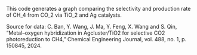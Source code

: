 This code generates a graph comparing the selectivity and production rate of CH_4 from CO_2 via TiO_2 and Ag catalysts.

Source for data: C. Ban, Y. Wang, J. Ma, Y. Feng, X. Wang and S. Qin, “Metal–oxygen hybridization in Agcluster/TiO2 for selective CO2 photoreduction to CH4,” Chemical Engineering Journal, vol. 488, no. 1, p. 150845, 2024. 
